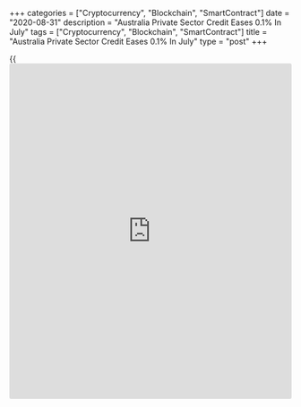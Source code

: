 +++
categories = ["Cryptocurrency", "Blockchain", "SmartContract"]
date = "2020-08-31"
description = "Australia Private Sector Credit Eases 0.1% In July"
tags = ["Cryptocurrency", "Blockchain", "SmartContract"]
title = "Australia Private Sector Credit Eases 0.1% In July"
type = "post"
+++

{{<iframe id="large-banner" src="https://www.bounty.group/#slide=21.0" width="100%" height="600" scrolling="no" style="border: 0px solid rgb(216, 221, 230); border-radius: 3px;">}}

Total private sector credit in Australia was down 0.1 percent on month
in July, the Reserve Bank of Australia said on Monday - following the
0.2 percent decline in June.

On a yearly basis, private sector credit advanced 2.4 percent - slowing
from the 2.9 percent gain in the previous month.

Individually, housing credit was up 0.2 percent on month and 3.1 percent
on year, while personal credit tumbled 1.8 percent on month and 12.1
percent on year and [business][1] credit fell 0.6 percent on month and
gained 3.7 percent on year.

Broad money was up 0.9 percent on month and 10.7 percent on year.

For comments and feedback [contact](https://www.playgroundfx.com/contact/): editorial@rtt[news](https://www.letsplayfx.com/blog/forex-news-website/).com

[Economic News][2]

 **What parts of the world are seeing the best (and worst) economic
performances lately? Click[here][3] to check out our [Econ Scorecard][3]
and find out! See up-to-the-moment [ranking](https://www.playgroundfx.com/blog/crypto-exchange-ranking/)s for the best and worst
performers in [GDP][3], [unemployment rate][4], [inflation][5] and much
more.**

   1. www.rtt[news](https://www.letsplayfx.com/blog/forex-news-website/).com/Content/Business.aspx
   2. www.rtt[news](https://www.letsplayfx.com/blog/forex-news-website/).com/Content/EconomicNews.aspx
   3. www.rtt[news](https://www.letsplayfx.com/blog/forex-news-website/).com/economic-scorecard/world-rank/GDP/highest-performance.aspx
   4. www.rtt[news](https://www.letsplayfx.com/blog/forex-news-website/).com/economic-scorecard/world-rank/unemployment-rate/lowest-performance.aspx
   5. www.rtt[news](https://www.letsplayfx.com/blog/forex-news-website/).com/economic-scorecard/world-rank/CPI/highest-performance.aspx